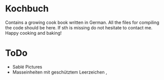 Kochbuch
========

Contains a growing cook book written in German. All the files for compiling the code should be here. If sth is missing do not hesitate to contact me. Happy cooking and baking!


ToDo
====

* Sablé Pictures
* Masseinheiten mit geschütztem Leerzeichen \,
